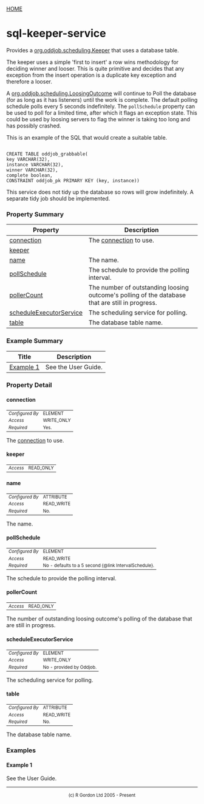 [HOME](../../../README.md)
# sql-keeper-service

Provides a [org.oddjob.scheduling.Keeper](http://rgordon.co.uk/oddjob/1.6.0/api/org/oddjob/scheduling/Keeper.html) that uses a database
table.


The keeper uses a simple 'first to insert' a row wins methodology for deciding
winner and looser. This is quite primitive and decides that any exception
from the insert operation is a duplicate key exception and therefore a
looser.


A [org.oddjob.scheduling.LoosingOutcome](http://rgordon.co.uk/oddjob/1.6.0/api/org/oddjob/scheduling/LoosingOutcome.html) will continue to Poll the database (for as long
as it has listeners) until the work is complete. The default polling schedule
polls every 5 seconds indefinitely. The <code>pollSchedule</code> property
can be used to poll for a limited time, after which it flags an exception
state. This could be used by loosing servers to flag the winner is taking
too long and has possibly crashed.


This is an example of the SQL that would create a suitable table.

<pre><code>
CREATE TABLE oddjob_grabbable(
key VARCHAR(32),
instance VARCHAR(32),
winner VARCHAR(32),
complete boolean,
CONSTRAINT oddjob_pk PRIMARY KEY (key, instance))
</pre></code>



This service does not tidy up the database so rows will grow indefinitely.
A separate tidy job should be implemented.

### Property Summary

| Property | Description |
| -------- | ----------- |
| [connection](#propertyconnection) | The [connection](../../../org/oddjob/sql/ConnectionType.md) to use. | 
| [keeper](#propertykeeper) |  | 
| [name](#propertyname) | The name. | 
| [pollSchedule](#propertypollschedule) | The schedule to provide the polling interval. | 
| [pollerCount](#propertypollercount) | The number of outstanding loosing outcome's polling of the database that are still in progress. | 
| [scheduleExecutorService](#propertyscheduleexecutorservice) | The scheduling service for polling. | 
| [table](#propertytable) | The database table name. | 


### Example Summary

| Title | Description |
| ----- | ----------- |
| [Example 1](#example1) | See the User Guide. |


### Property Detail
#### connection <a name="propertyconnection"></a>

<table style='font-size:smaller'>
      <tr><td><i>Configured By</i></td><td>ELEMENT</td></tr>
      <tr><td><i>Access</i></td><td>WRITE_ONLY</td></tr>
      <tr><td><i>Required</i></td><td>Yes.</td></tr>
</table>

The [connection](../../../org/oddjob/sql/ConnectionType.md) to use.

#### keeper <a name="propertykeeper"></a>

<table style='font-size:smaller'>
      <tr><td><i>Access</i></td><td>READ_ONLY</td></tr>
</table>



#### name <a name="propertyname"></a>

<table style='font-size:smaller'>
      <tr><td><i>Configured By</i></td><td>ATTRIBUTE</td></tr>
      <tr><td><i>Access</i></td><td>READ_WRITE</td></tr>
      <tr><td><i>Required</i></td><td>No.</td></tr>
</table>

The name.

#### pollSchedule <a name="propertypollschedule"></a>

<table style='font-size:smaller'>
      <tr><td><i>Configured By</i></td><td>ELEMENT</td></tr>
      <tr><td><i>Access</i></td><td>READ_WRITE</td></tr>
      <tr><td><i>Required</i></td><td>No - defaults to a 5 second {@link IntervalSchedule}.</td></tr>
</table>

The schedule to provide the polling interval.

#### pollerCount <a name="propertypollercount"></a>

<table style='font-size:smaller'>
      <tr><td><i>Access</i></td><td>READ_ONLY</td></tr>
</table>

The number of outstanding loosing outcome's
polling of the database that are still in progress.

#### scheduleExecutorService <a name="propertyscheduleexecutorservice"></a>

<table style='font-size:smaller'>
      <tr><td><i>Configured By</i></td><td>ELEMENT</td></tr>
      <tr><td><i>Access</i></td><td>WRITE_ONLY</td></tr>
      <tr><td><i>Required</i></td><td>No - provided by Oddjob.</td></tr>
</table>

The scheduling service for polling.

#### table <a name="propertytable"></a>

<table style='font-size:smaller'>
      <tr><td><i>Configured By</i></td><td>ATTRIBUTE</td></tr>
      <tr><td><i>Access</i></td><td>READ_WRITE</td></tr>
      <tr><td><i>Required</i></td><td>No.</td></tr>
</table>

The database table name.


### Examples
#### Example 1 <a name="example1"></a>

See the User Guide.


-----------------------

<div style='font-size: smaller; text-align: center;'>(c) R Gordon Ltd 2005 - Present</div>
